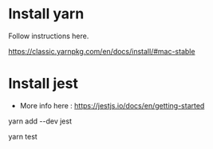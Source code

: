 # Install yarn
Follow instructions here.

https://classic.yarnpkg.com/en/docs/install/#mac-stable


# Install jest

- More info here : https://jestjs.io/docs/en/getting-started


yarn add --dev jest

yarn test
